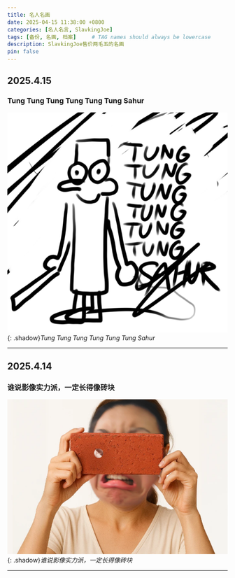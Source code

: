 ```yaml
---
title: 名人名画
date: 2025-04-15 11:38:00 +0800
categories: [名人名言, SlavkingJoe]
tags: [备份, 名画, 档案]     # TAG names should always be lowercase
description: SlavkingJoe售价两毛五的名画
pin: false
---
```


## 2025.4.15

### Tung Tung Tung Tung Tung Tung Sahur

![tun](/files/tun.png){: .shadow}_Tung Tung Tung Tung Tung Tung Sahur_

---------------------------

## 2025.4.14

### 谁说影像实力派，一定长得像砖块

![smtsshu](/files/smartisanshu.png){: .shadow}_谁说影像实力派，一定长得像砖块_

-----------
